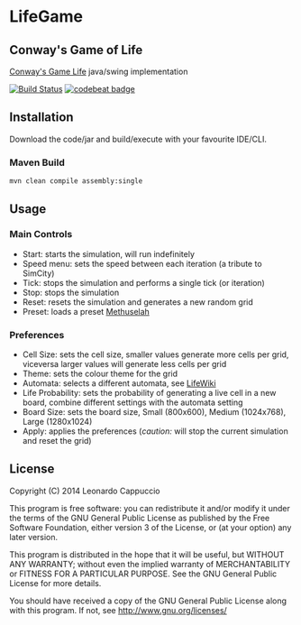 # LifeGame

## Conway's Game of Life

[Conway's Game Life](http://en.wikipedia.org/wiki/Conway%27s_Game_of_Life) java/swing implementation

[![Build Status](https://github.com/lcappuccio/life-game/workflows/Build%20life-game%20with%20xvfb/badge.svg)](https://github.com/lcappuccio/life-game/actions)
[![codebeat badge](https://codebeat.co/badges/01266f8b-6e70-4564-8542-a0d0b4fdab60)](https://codebeat.co/projects/github-com-lcappuccio-life-game)

## Installation

Download the code/jar and build/execute with your favourite IDE/CLI.

### Maven Build

`mvn clean compile assembly:single`

## Usage

### Main Controls

- Start: starts the simulation, will run indefinitely
- Speed menu: sets the speed between each iteration (a tribute to SimCity)
- Tick: stops the simulation and performs a single tick (or iteration)
- Stop: stops the simulation
- Reset: resets the simulation and generates a new random grid
- Preset: loads a preset [Methuselah](http://www.conwaylife.com/wiki/Methuselah)

### Preferences

- Cell Size: sets the cell size, smaller values generate more cells per grid, viceversa larger values will generate less cells per grid
- Theme: sets the colour theme for the grid
- Automata: selects a different automata, see [LifeWiki](http://www.conwaylife.com/wiki/Cellular_automaton)
- Life Probability: sets the probability of generating a live cell in a new board, combine different settings with the
automata setting
- Board Size: sets the board size, Small (800x600), Medium (1024x768), Large (1280x1024)
- Apply: applies the preferences (*caution:* will stop the current simulation and reset the grid)

## License

Copyright (C) 2014 Leonardo Cappuccio

This program is free software: you can redistribute it and/or modify
it under the terms of the GNU General Public License as published by
the Free Software Foundation, either version 3 of the License, or
(at your option) any later version.

This program is distributed in the hope that it will be useful,
but WITHOUT ANY WARRANTY; without even the implied warranty of
MERCHANTABILITY or FITNESS FOR A PARTICULAR PURPOSE.  See the
GNU General Public License for more details.

You should have received a copy of the GNU General Public License
along with this program.  If not, see http://www.gnu.org/licenses/